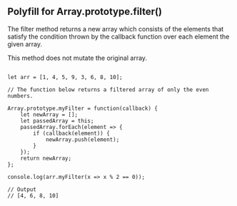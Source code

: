 ## Polyfill for Array.prototype.filter()

The filter method returns a new array which consists of the elements that satisfy the condition thrown by the callback function over each element the given array.

This method does not mutate the original array.
 
```

let arr = [1, 4, 5, 9, 3, 6, 8, 10];

// The function below returns a filtered array of only the even numbers.

Array.prototype.myFilter = function(callback) {
	let newArray = [];
	let passedArray = this;
	passedArray.forEach(element => {
		if (callback(element)) {
			newArray.push(element);
		}
	});
	return newArray;
};

console.log(arr.myFilter(x => x % 2 == 0));

// Output
// [4, 6, 8, 10]


```
